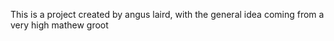 This is a project created by angus laird, with the general idea coming from a very high mathew groot
